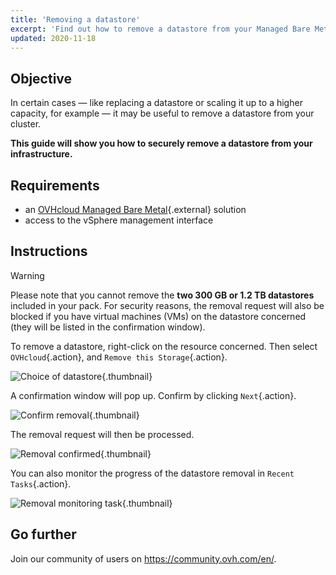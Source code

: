 ```yaml
---
title: 'Removing a datastore'
excerpt: 'Find out how to remove a datastore from your Managed Bare Metal'
updated: 2020-11-18
---
```


## Objective

In certain cases — like replacing a datastore or scaling it up to a higher capacity, for example — it may be useful to remove a datastore from your cluster.

**This guide will show you how to securely remove a datastore from your infrastructure.**

## Requirements

* an [OVHcloud Managed Bare Metal](https://www.ovhcloud.com/asia/managed-bare-metal/){.external} solution
* access to the vSphere management interface

## Instructions

> [!warning]
>
> Please note that you cannot remove the  **two 300 GB or 1.2 TB datastores** included in your pack. For security reasons, the removal request will also be blocked if you have virtual machines (VMs) on the datastore concerned (they will be listed in the confirmation window).
> 

To remove a datastore, right-click on the resource concerned. Then select `OVHcloud`{.action}, and `Remove this Storage`{.action}.

![Choice of datastore](removedatastore01.png){.thumbnail}

A confirmation window will pop up. Confirm by clicking `Next`{.action}.

![Confirm removal](removedatastore02.png){.thumbnail}

The removal request will then be processed.

![Removal confirmed](removedatastore03.png){.thumbnail}

You can also monitor the progress of the datastore removal in `Recent Tasks`{.action}.

![Removal monitoring task](removedatastore04.png){.thumbnail}

## Go further

Join our community of users on <https://community.ovh.com/en/>.
